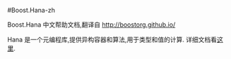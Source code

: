 #Boost.Hana-zh

Boost.Hana 中文帮助文档,翻译自 <http://boostorg.github.io/>

Hana 是一个元编程库,提供异构容器和算法,用于类型和值的计算.
详细文档看[这里](./hana-zh.md).